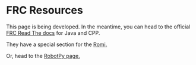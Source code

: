 # FRC Resources

This page is being developed. In the meantime, you can head to the official [FRC Read The docs](https://docs.wpilib.org/en/stable/) for Java and CPP.

They have a special section for the [Romi.](https://docs.wpilib.org/en/stable/docs/romi-robot/index.html)

Or, head to the [RobotPy page.](https://robotpy.readthedocs.io/en/stable/)